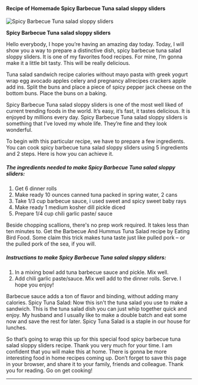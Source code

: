             

#### Recipe of Homemade Spicy Barbecue Tuna salad sloppy sliders

![Spicy Barbecue Tuna salad sloppy sliders](https://img-global.cpcdn.com/recipes/9d459f5ab5c37327/751x532cq70/spicy-barbecue-tuna-salad-sloppy-sliders-recipe-main-photo.jpg)

**Spicy Barbecue Tuna salad sloppy sliders**

Hello everybody, I hope you’re having an amazing day today. Today, I will show you a way to prepare a distinctive dish, spicy barbecue tuna salad sloppy sliders. It is one of my favorites food recipes. For mine, I’m gonna make it a little bit tasty. This will be really delicious.

Tuna salad sandwich recipe calories without mayo pasta with greek yogurt wrap egg avocado apples celery and pregnancy allrecipes crackers apple add ins. Split the buns and place a piece of spicy pepper jack cheese on the bottom buns. Place the buns on a baking.

Spicy Barbecue Tuna salad sloppy sliders is one of the most well liked of current trending foods in the world. It’s easy, it’s fast, it tastes delicious. It is enjoyed by millions every day. Spicy Barbecue Tuna salad sloppy sliders is something that I’ve loved my whole life. They’re fine and they look wonderful.

To begin with this particular recipe, we have to prepare a few ingredients. You can cook spicy barbecue tuna salad sloppy sliders using 5 ingredients and 2 steps. Here is how you can achieve it.

##### The ingredients needed to make Spicy Barbecue Tuna salad sloppy sliders:

1.  Get 6 dinner rolls
2.  Make ready 10 ounces canned tuna packed in spring water, 2 cans
3.  Take 1/3 cup barbecue sauce, i used sweet and spicy sweet baby rays
4.  Make ready 1 medium kosher dill pickle diced
5.  Prepare 1/4 cup chili garlic paste/ sauce

Beside chopping scallions, there's no prep work required. It takes less than ten minutes to. Get the Barbecue And Hummus Tuna Salad recipe by Eating Bird Food. Some claim this trick makes tuna taste just like pulled pork – or the pulled pork of the sea, if you will.

##### Instructions to make Spicy Barbecue Tuna salad sloppy sliders:

1.  In a mixing bowl add tuna barbecue sauce and pickle. Mix well.
2.  Add chili garlic paste/sauce. Mix well add to the dinner rolls. Serve. I hope you enjoy!

Barbecue sauce adds a ton of flavor and binding, without adding many calories. Spicy Tuna Salad: Now this isn't the tuna salad you use to make a sandwich. This is the tuna salad dish you can just whip together quick and enjoy. My husband and I usually like to make a double batch and eat some now and save the rest for later. Spicy Tuna Salad is a staple in our house for lunches.

So that’s going to wrap this up for this special food spicy barbecue tuna salad sloppy sliders recipe. Thank you very much for your time. I am confident that you will make this at home. There is gonna be more interesting food in home recipes coming up. Don’t forget to save this page in your browser, and share it to your family, friends and colleague. Thank you for reading. Go on get cooking!

* * *